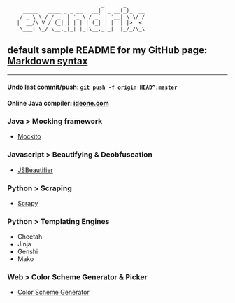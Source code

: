<code>
                              _      _
     _____   ____ _ _ __   __| |_ __(_)_  __
    / _ \ \ / / _` | '_ \ / _` | '__| \ \/ /
   |  __/\ V / (_| | | | | (_| | |  | |&gt;  &lt;
    \___| \_/ \__,_|_| |_|\__,_|_|  |_/_/\_\
</code>

## default sample README for my GitHub page: [Markdown syntax](http://daringfireball.net/projects/markdown/syntax)
---

#### Undo last commit/push: `git push -f origin HEAD^:master`
#### Online Java compiler: [ideone.com](https://ideone.com)

### Java > Mocking framework
 * [Mockito](http://mockito.org)

### Javascript > Beautifying & Deobfuscation
 * [JSBeautifier](http://jsbeautifier.org/)

### Python > Scraping
 * [Scrapy](http://scrapy.org)

### Python > Templating Engines
 * Cheetah
 * Jinja
 * Genshi
 * Mako

### Web > Color Scheme Generator & Picker
 * [Color Scheme Generator](http://www.colorschemer.com/online.html)
